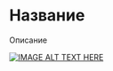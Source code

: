 # Название 

Описание 

 [![IMAGE ALT TEXT HERE](https://img.youtube.com/vi/j1me8OiFrs4/0.jpg)](https://www.youtube.com/watch?v=j1me8OiFrs4)
